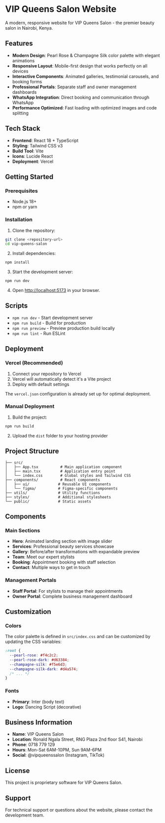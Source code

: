 # VIP Queens Salon Website

A modern, responsive website for VIP Queens Salon - the premier beauty salon in Nairobi, Kenya.

## Features

- **Modern Design**: Pearl Rose & Champagne Silk color palette with elegant animations
- **Responsive Layout**: Mobile-first design that works perfectly on all devices
- **Interactive Components**: Animated galleries, testimonial carousels, and booking forms
- **Professional Portals**: Separate staff and owner management dashboards
- **WhatsApp Integration**: Direct booking and communication through WhatsApp
- **Performance Optimized**: Fast loading with optimized images and code splitting

## Tech Stack

- **Frontend**: React 18 + TypeScript
- **Styling**: Tailwind CSS v3
- **Build Tool**: Vite
- **Icons**: Lucide React
- **Deployment**: Vercel

## Getting Started

### Prerequisites

- Node.js 18+ 
- npm or yarn

### Installation

1. Clone the repository:
```bash
git clone <repository-url>
cd vip-queens-salon
```

2. Install dependencies:
```bash
npm install
```

3. Start the development server:
```bash
npm run dev
```

4. Open [http://localhost:5173](http://localhost:5173) in your browser.

## Scripts

- `npm run dev` - Start development server
- `npm run build` - Build for production
- `npm run preview` - Preview production build locally
- `npm run lint` - Run ESLint

## Deployment

### Vercel (Recommended)

1. Connect your repository to Vercel
2. Vercel will automatically detect it's a Vite project
3. Deploy with default settings

The `vercel.json` configuration is already set up for optimal deployment.

### Manual Deployment

1. Build the project:
```bash
npm run build
```

2. Upload the `dist` folder to your hosting provider

## Project Structure

```
├── src/
│   ├── App.tsx          # Main application component
│   ├── main.tsx         # Application entry point
│   └── index.css        # Global styles and Tailwind CSS
├── components/          # React components
│   ├── ui/             # Reusable UI components
│   └── figma/          # Figma-specific components
├── utils/              # Utility functions
├── styles/             # Additional stylesheets
└── public/             # Static assets
```

## Components

### Main Sections
- **Hero**: Animated landing section with image slider
- **Services**: Professional beauty services showcase
- **Gallery**: Before/after transformations with expandable preview
- **Team**: Meet our expert stylists
- **Booking**: Appointment booking with staff selection
- **Contact**: Multiple ways to get in touch

### Management Portals
- **Staff Portal**: For stylists to manage their appointments
- **Owner Portal**: Complete business management dashboard

## Customization

### Colors
The color palette is defined in `src/index.css` and can be customized by updating the CSS variables:

```css
:root {
  --pearl-rose: #f4c2c2;
  --pearl-rose-dark: #d63384;
  --champagne-silk: #f5e6d3;
  --champagne-silk-dark: #d4a574;
  /* ... */
}
```

### Fonts
- **Primary**: Inter (body text)
- **Logo**: Dancing Script (decorative)

## Business Information

- **Name**: VIP Queens Salon
- **Location**: Ronald Ngala Street, RNG Plaza 2nd floor S41, Nairobi
- **Phone**: 0718 779 129
- **Hours**: Mon-Sat 6AM-10PM, Sun 9AM-6PM
- **Social**: @vipqueenssalon (Instagram, TikTok)

## License

This project is proprietary software for VIP Queens Salon.

## Support

For technical support or questions about the website, please contact the development team.